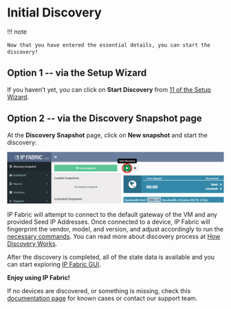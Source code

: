 # Initial Discovery

!!! note

    Now that you have entered the essential details, you can start the discovery!

## Option 1 -- via the Setup Wizard

If you haven’t yet, you can click on **Start Discovery** from [11 of the Setup Wizard](../Configuration_Wizard/11_-_Configuration_Complete/).

## Option 2 -- via the Discovery Snapshot page

At the **Discovery Snapshot** page, click on **New snapshot** and start the discovery:

![Start discovery](start_discovery.png)

IP Fabric will attempt to connect to the default gateway of the VM and any provided Seed IP Addresses. Once connected to a device, IP Fabric will fingerprint the vendor, model, and version, and adjust accordingly to run the [necessary commands](../Overview/vendors_features.md#cli-commands-used-during-discovery). You can read more about discovery process at [How Discovery Works](../Overview/How_Discovery_Works/CLI_discovery.md).

After the discovery is completed, all of the state data is available and you can start exploring [IP Fabric GUI](../../../IP_Fabric_GUI/Discovery_Snapshot/).

**Enjoy using IP Fabric!**

If no devices are discovered, or something is missing, check this [documentation page](../../Overview/How_Discovery_Works/common_problems/no-devices-discovered/) for known cases or contact our support team.
